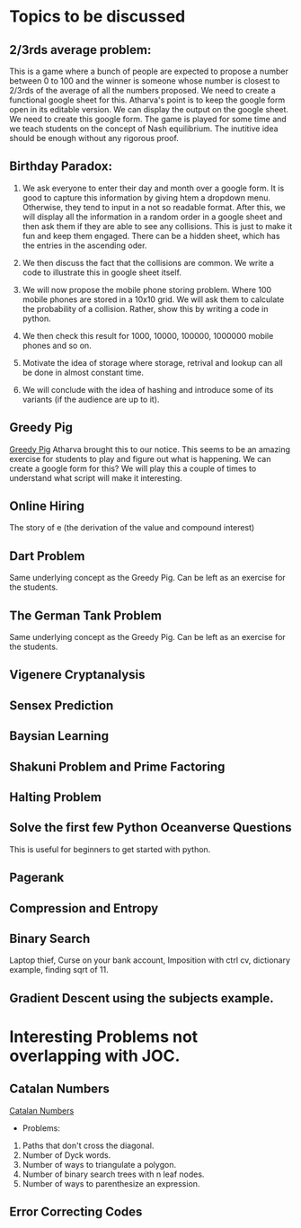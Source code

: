 # Topics to be discussed

## 2/3rds average problem:

This is a game where a bunch of people are expected to propose a number
between 0 to 100 and the winner is someone whose number is closest to 2/3rds of the average of all the numbers proposed. We need to create a functional google
sheet for this. Atharva's point is to keep the google form open in its editable version. We can display the output on the google sheet. We need to create this 
google form. The game is played for some time and we teach students on the concept of Nash equilibrium. The inutitive idea should be enough without any rigorous proof. 

## Birthday Paradox:

1. We ask everyone to enter their day and month over a google form. It is good to capture this information by giving htem a dropdown menu. Otherwise, they tend to input in a not so readable format. After this, we will display all the information in a random order in a google sheet and then ask them if they are able to see any collisions. This is just to make it fun and keep them engaged. There can be a hidden sheet, which has the entries in the ascending oder. 

2. We then discuss the fact that the collisions are common. We write a code to illustrate this in google sheet itself. 

3. We will now propose the mobile phone storing problem. Where 100 mobile phones are stored in a 10x10 grid. We will ask them to calculate the probability of a collision. Rather, show this by writing a code in python. 

4. We then check this result for 1000, 10000, 100000, 1000000 mobile phones and so on. 

5. Motivate the idea of storage where storage, retrival and lookup can all be done in almost constant time.

6. We will conclude with the idea of hashing and introduce some of its variants (if the audience are up to it).

## Greedy Pig

[Greedy Pig](https://youtu.be/ULhRLGzoXQ0?si=9DRjVkTcMbc5W4u2)
Atharva brought this to our notice. This seems to be an amazing exercise for students to play and figure out what is happening. We can create a google form for this? We will play this a couple of times to understand what script will make it interesting. 

## Online Hiring
The story of e (the derivation of the value and compound interest)

## Dart Problem
Same underlying concept as the Greedy Pig. Can be left as an exercise for the students.

## The German Tank Problem
Same underlying concept as the Greedy Pig. Can be left as an exercise for the students.

## Vigenere Cryptanalysis

## Sensex Prediction

## Baysian Learning 

## Shakuni Problem and Prime Factoring

## Halting Problem

## Solve the first few Python Oceanverse Questions
This is useful for beginners to get started with python. 

## Pagerank

## Compression and Entropy

## Binary Search
Laptop thief, Curse on your bank account, Imposition with ctrl cv, dictionary example, finding sqrt of 11. 

## Gradient Descent using the subjects example. 












# Interesting Problems not overlapping with JOC.

## Catalan Numbers
[Catalan Numbers](https://youtu.be/fczN0BCx0xs?si=jWsXONH_6n7wEkiQ)
- Problems:
1. Paths that don't cross the diagonal.
2. Number of Dyck words.
3. Number of ways to triangulate a polygon.
4. Number of binary search trees with n leaf nodes.
5. Number of ways to parenthesize an expression.

## Error Correcting Codes


